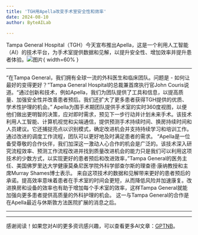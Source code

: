 ```yaml
---
title: 'TGH用Apella改变手术室安全性和效率'
date: 2024-08-10
author: ByteAILab

---
```


Tampa General Hospital（TGH）今天宣布推出Apella，这是一个利用人工智能（AI）的技术平台，为手术室提供数据和见解，以提升安全性、增加效率并提升患者体验。![图片](https://ai-techpark.com/wp-content/uploads/2024/08/TGH-Transfo-960x540.jpg){ width=60% }

---

“在Tampa General，我们拥有全球一流的外科医生和临床团队。问题是 - 如何让最好的变得更好？”Tampa General Hospital的总裁兼首席执行官John Couris说道。“通过创新和技术，例如Apella，我们为团队提供了工具和信息，以提高质量、加强安全性并改善患者预后。我们还扩大了更多患者获得TGH提供的优质、学术性护理的机会。”
Apella为围手术期团队提供手术室的实时360度视图，以便他们做出更明智的决策，应对即时需求，预见下一步行动并计划未来手术。该技术利用人工智能、计算机视觉和尖端通信，提供预测手术持续时间、换房持续时间和人员建议。它还捕捉亮点以识别模式，确定改进机会并支持持续学习和培训工作。通过改进的调度工作流程，团队可以更好地及时满足患者的需求。
“Apella是一位备受尊敬的合作伙伴，我们加深这一激动人心合作的机会是广泛的。该技术深入研究流程效率、预测工作流程改进并找到质量改进机会的能力只是我们可以利用这项技术的少数方式，以实现更好的患者预后和改进效率，”Tampa General的医务主任、美国佛罗里达大学健康莫桑尼医学院外科学部查尔斯的理查德·康纳教授和主席Murray Shames博士表示。
来自这项技术的数据和见解带来更好的患者预后的承诺。提高效率意味着患者在手术室的时间会更短，从而降低风险并加速康复。改进换房和设备的效率也有助于增加每个手术室的效率，这样Tampa General就能加强向更多患者提供高质量的外科护理的机会。
这一与Tampa General的合作是在Apella最近与休斯敦方法医院扩展的消息之后。

---
---
感谢阅读！如果您对AI的更多资讯感兴趣，可以查看更多AI文章：[GPTNB](https://gptnb.com)。